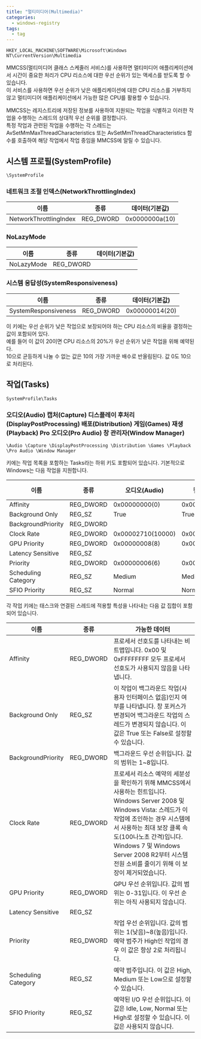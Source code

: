 ```yaml
---
title: "멀티미디어(Multimedia)"
categories:
  - windows-registry
tags:
  - tag
---
```

```
HKEY_LOCAL_MACHINE\SOFTWARE\Microsoft\Windows NT\CurrentVersion\Multimedia
```
MMCSS(멀티미디어 클래스 스케줄러 서비스)를 사용하면 멀티미디어 애플리케이션에서 시간이 중요한 처리가 CPU 리소스에 대한 우선 순위가 있는 액세스를 받도록 할 수 있습니다.  
이 서비스를 사용하면 우선 순위가 낮은 애플리케이션에 대한 CPU 리소스를 거부하지 않고 멀티미디어 애플리케이션에서 가능한 많은 CPU를 활용할 수 있습니다.

MMCSS는 레지스트리에 저장된 정보를 사용하여 지원되는 작업을 식별하고 이러한 작업을 수행하는 스레드의 상대적 우선 순위를 결정합니다.  
특정 작업과 관련된 작업을 수행하는 각 스레드는 AvSetMmMaxThreadCharacteristics 또는 AvSetMmThreadCharacteristics 함수를 호출하여 해당 작업에서 작업 중임을 MMCSS에 알릴 수 있습니다.

## 시스템 프로필(SystemProfile)
`\SystemProfile`
### 네트워크 조절 인덱스(NetworkThrottlingIndex)

|이름|종류|데이터(기본값)|
|---|---|---|
|NetworkThrottlingIndex|REG_DWORD|0x0000000a(10)|

### NoLazyMode

|이름|종류|데이터(기본값)|
|---|---|---|
|NoLazyMode|REG_DWORD||

### 시스템 응답성(SystemResponsiveness)

|이름|종류|데이터(기본값)|
|---|---|---|
|SystemResponsiveness|REG_DWORD|0x00000014(20)|

이 키에는 우선 순위가 낮은 작업으로 보장되어야 하는 CPU 리소스의 비율을 결정하는 값이 포함되어 있다.  
예를 들어 이 값이 20이면 CPU 리소스의 20%가 우선 순위가 낮은 작업을 위해 예약된다.  
10으로 균등하게 나눌 수 없는 값은 10의 가장 가까운 배수로 반올림된다. 값 0도 10으로 처리된다.

## 작업(Tasks)
```
SystemProfile\Tasks
```
### 오디오(Audio) 캡처(Capture) 디스플레이 후처리(DisplayPostProcessing) 배포(Distribution) 게임(Games) 재생(Playback) Pro 오디오(Pro Audio) 창 관리자(Window Manager)
```
\Audio \Capture \DisplayPostProcessing \Distribution \Games \Playback \Pro Audio \Window Manager
```
키에는 작업 목록을 포함하는 Tasks라는 하위 키도 포함되어 있습니다. 기본적으로 Windows는 다음 작업을 지원합니다.

이름|종류|오디오(Audio)|캡처(Capture)|디스플레이 후처리(DisplayPostProcessing)|배포(Distribution)|게임(Games)|재생(Playback)|Pro 오디오(Pro Audio)|창 관리자(Window Manager)
---|---|---|---|---|---|---|---|---|---
Affinity|REG_DWORD|0x00000000(0)|0x00000000(0)|0x00000000(0)|0x00000000(0)|0x00000000(0)|0x00000000(0)|0x00000000(0)|0x00000000(0)
Background Only|REG_SZ|True|True|True|True|False|False|False|True
BackgroundPriority|REG_DWORD|||0x00000008(8)|||0x00000004(4)||
Clock Rate|REG_DWORD|0x00002710(10000)|0x00002710(10000)|0x00002710(10000)|0x00002710(10000)|0x00002710(10000)|0x00002710(10000)|0x00002710(10000)|0x00002710(10000)
GPU Priority|REG_DWORD|0x00000008(8)|0x00000008(8)|0x00000008(8)|0x00000008(8)|0x00000008(8)|0x00000008(8)|0x00000008(8)|0x00000008(8)
Latency Sensitive|REG_SZ||||||||
Priority|REG_DWORD|0x00000006(6)|0x00000005(5)|0x00000008(8)|0x00000004(4)|0x00000002(2)|0x00000003(3)|0x00000001(1)|0x00000005(5)
Scheduling Category|REG_SZ|Medium|Medium|High|Medium|Medium|Medium|High|Medium
SFIO Priority|REG_SZ|Normal|Normal|Normal|Normal|Normal|Normal|Normal|Normal

각 작업 키에는 태스크와 연결된 스레드에 적용할 특성을 나타내는 다음 값 집합이 포함되어 있습니다.

이름|종류|가능한 데이터|
---|---|---|
Affinity|REG_DWORD|프로세서 선호도를 나타내는 비트맵입니다. 0x00 및 0xFFFFFFFF 모두 프로세서 선호도가 사용되지 않음을 나타냅니다.
Background Only|REG_SZ|이 작업이 백그라운드 작업(사용자 인터페이스 없음)인지 여부를 나타냅니다. 창 포커스가 변경되어 백그라운드 작업의 스레드가 변경되지 않습니다. 이 값은 True 또는 False로 설정할 수 있습니다.
BackgroundPriority|REG_DWORD|백그라운드 우선 순위입니다. 값의 범위는 1~8입니다.
Clock Rate|REG_DWORD|프로세서 리소스 예약의 세분성을 확인하기 위해 MMCSS에서 사용하는 힌트입니다. Windows Server 2008 및 Windows Vista: 스레드가 이 작업에 조인하는 경우 시스템에서 사용하는 최대 보장 클록 속도(100나노초 간격)입니다. Windows 7 및 Windows Server 2008 R2부터 시스템 전원 소비를 줄이기 위해 이 보장이 제거되었습니다.
GPU Priority|REG_DWORD|GPU 우선 순위입니다. 값의 범위는 0-31입니다. 이 우선 순위는 아직 사용되지 않습니다.
Latency Sensitive|REG_SZ|
Priority|REG_DWORD|작업 우선 순위입니다. 값의 범위는 1(낮음)~8(높음)입니다. 예약 범주가 High인 작업의 경우 이 값은 항상 2로 처리됩니다.
Scheduling Category|REG_SZ|예약 범주입니다. 이 값은 High, Medium 또는 Low으로 설정할 수 있습니다.
SFIO Priority|REG_SZ|예약된 I/O 우선 순위입니다. 이 값은 Idle, Low, Normal 또는 High로 설정할 수 있습니다. 이 값은 사용되지 않습니다.
